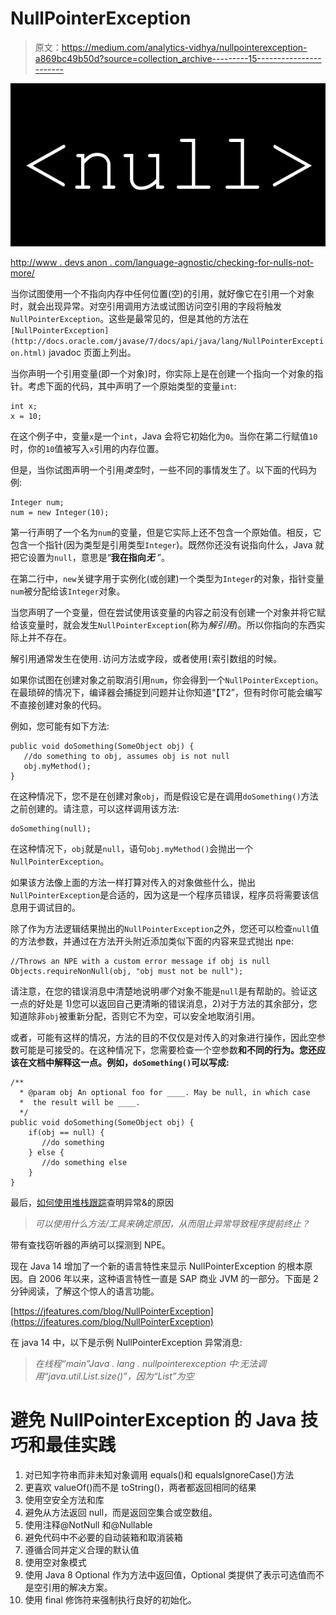 # NullPointerException

> 原文：<https://medium.com/analytics-vidhya/nullpointerexception-a869bc49b50d?source=collection_archive---------15----------------------->

![](img/73ea06e640f8c5b710fb9816e8b16dab.png)

[http://www . devs anon . com/language-agnostic/checking-for-nulls-not-more/](http://www.devsanon.com/language-agnostic/checking-for-nulls-not-anymore/)

当你试图使用一个不指向内存中任何位置(空)的引用，就好像它在引用一个对象时，就会出现异常。对空引用调用方法或试图访问空引用的字段将触发`NullPointerException`。这些是最常见的，但是其他的方法在`[NullPointerException](http://docs.oracle.com/javase/7/docs/api/java/lang/NullPointerException.html)` javadoc 页面上列出。

当你声明一个引用变量(即一个对象)时，你实际上是在创建一个指向一个对象的指针。考虑下面的代码，其中声明了一个原始类型的变量`int`:

```
int x;
x = 10;
```

在这个例子中，变量`x`是一个`int`，Java 会将它初始化为`0`。当你在第二行赋值`10`时，你的`10`值被写入`x`引用的内存位置。

但是，当你试图声明一个引用*类型*时，一些不同的事情发生了。以下面的代码为例:

```
Integer num;
num = new Integer(10);
```

第一行声明了一个名为`num`的变量，但是它实际上还不包含一个原始值。相反，它包含一个指针(因为类型是引用类型`Integer`)。既然你还没有说指向什么，Java 就把它设置为`null`，意思是“**我在指向*无*** ”。

在第二行中，`new`关键字用于实例化(或创建)一个类型为`Integer`的对象，指针变量`num`被分配给该`Integer`对象。

当您声明了一个变量，但在尝试使用该变量的内容之前没有创建一个对象并将它赋给该变量时，就会发生`NullPointerException`(称为*解引用*)。所以你指向的东西实际上并不存在。

解引用通常发生在使用`.`访问方法或字段，或者使用`[`索引数组的时候。

如果你试图在创建对象之前取消引用`num`，你会得到一个`NullPointerException`。在最琐碎的情况下，编译器会捕捉到问题并让你知道“【T2”，但有时你可能会编写不直接创建对象的代码。

例如，您可能有如下方法:

```
public void doSomething(SomeObject obj) {
   //do something to obj, assumes obj is not null
   obj.myMethod();
}
```

在这种情况下，您不是在创建对象`obj`，而是假设它是在调用`doSomething()`方法之前创建的。请注意，可以这样调用该方法:

```
doSomething(null);
```

在这种情况下，`obj`就是`null`，语句`obj.myMethod()`会抛出一个`NullPointerException`。

如果该方法像上面的方法一样打算对传入的对象做些什么，抛出`NullPointerException`是合适的，因为这是一个程序员错误，程序员将需要该信息用于调试目的。

除了作为方法逻辑结果抛出的`NullPointerException`之外，您还可以检查`null`值的方法参数，并通过在方法开头附近添加类似下面的内容来显式抛出 npe:

```
//Throws an NPE with a custom error message if obj is null
Objects.requireNonNull(obj, "obj must not be null");
```

请注意，在您的错误消息中清楚地说明*哪个*对象不能是`null`是有帮助的。验证这一点的好处是 1)您可以返回自己更清晰的错误消息，2)对于方法的其余部分，您知道除非`obj`被重新分配，否则它不为空，可以安全地取消引用。

或者，可能有这样的情况，方法的目的不仅仅是对传入的对象进行操作，因此空参数可能是可接受的。在这种情况下，您需要检查一个空参数**和不同的行为。您还应该在文档中解释这一点。例如，`doSomething()`可以写成:**

```
/**
  * @param obj An optional foo for ____. May be null, in which case 
  *  the result will be ____.
  */
public void doSomething(SomeObject obj) {
    if(obj == null) {
       //do something
    } else {
       //do something else
    }
}
```

最后，[如何使用堆栈跟踪](https://stackoverflow.com/q/3988788/2775450)查明异常&的原因

> *可以使用什么方法/工具来确定原因，从而阻止异常导致程序提前终止？*

带有查找窃听器的声纳可以探测到 NPE。

现在 Java 14 增加了一个新的语言特性来显示 NullPointerException 的根本原因。自 2006 年以来，这种语言特性一直是 SAP 商业 JVM 的一部分。下面是 2 分钟阅读，了解这个惊人的语言功能。

[https://jfeatures.com/blog/NullPointerException](https://jfeatures.com/blog/NullPointerException)

在 java 14 中，以下是示例 NullPointerException 异常消息:

> *在线程“main”Java . lang . nullpointerexception 中:无法调用“java.util.List.size()”，因为“List”为空*

# **避免 NullPointerException 的 Java 技巧和最佳实践**

1.  对已知字符串而非未知对象调用 equals()和 equalsIgnoreCase()方法
2.  更喜欢 valueOf()而不是 toString()，两者都返回相同的结果
3.  使用空安全方法和库
4.  避免从方法返回 null，而是返回空集合或空数组。
5.  使用注释@NotNull 和@Nullable
6.  避免代码中不必要的自动装箱和取消装箱
7.  遵循合同并定义合理的默认值
8.  使用空对象模式
9.  使用 Java 8 Optional 作为方法中返回值，Optional 类提供了表示可选值而不是空引用的解决方案。
10.  使用 final 修饰符来强制执行良好的初始化。